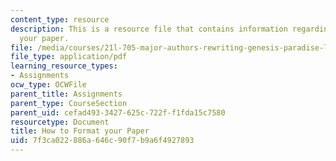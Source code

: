 ```yaml
---
content_type: resource
description: This is a resource file that contains information regarding how to format
  your paper.
file: /media/courses/21l-705-major-authors-rewriting-genesis-paradise-lost-and-twentieth-century-fantasy-spring-2009/7f3ca022886a646c90f7b9a6f4927893_MIT21L_705S09_assn04.pdf
file_type: application/pdf
learning_resource_types:
- Assignments
ocw_type: OCWFile
parent_title: Assignments
parent_type: CourseSection
parent_uid: cefad493-3427-625c-722f-f1fda15c7580
resourcetype: Document
title: How to Format your Paper
uid: 7f3ca022-886a-646c-90f7-b9a6f4927893
---
```

